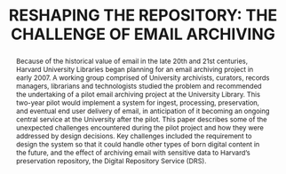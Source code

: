 ---
abstract: 'Because of the historical value of email in the late 20th

  and 21st centuries, Harvard University Libraries began

  planning for an email archiving project in early 2007. A

  working group comprised of University archivists,

  curators, records managers, librarians and technologists

  studied the problem and recommended the undertaking

  of a pilot email archiving project at the University

  Library. This two-year pilot would implement a system

  for ingest, processing, preservation, and eventual end

  user delivery of email, in anticipation of it becoming an

  ongoing central service at the University after the pilot.

  This paper describes some of the unexpected challenges

  encountered during the pilot project and how they were

  addressed by design decisions. Key challenges included

  the requirement to design the system so that it could

  handle other types of born digital content in the future,

  and the effect of archiving email with sensitive data to

  Harvard’s preservation repository, the Digital

  Repository Service (DRS).'
creators:
- Goethals, Andrea
- Gogel, Wendy
date: null
document_url: https://services.phaidra.univie.ac.at/api/object/o:185428/download
grand_parent: iPRES
institutions: []
keywords: []
landing_page_url: https://phaidra.univie.ac.at/o:185428
language: eng
layout: publication
license: GPLv3
notes_url: null
parent: iPRES 2010
publication_type: paper
size: 168685
slides_url: null
source_name: iPRES
stream_url: null
title: 'RESHAPING THE REPOSITORY: THE CHALLENGE OF  EMAIL ARCHIVING'
year: 2010
---